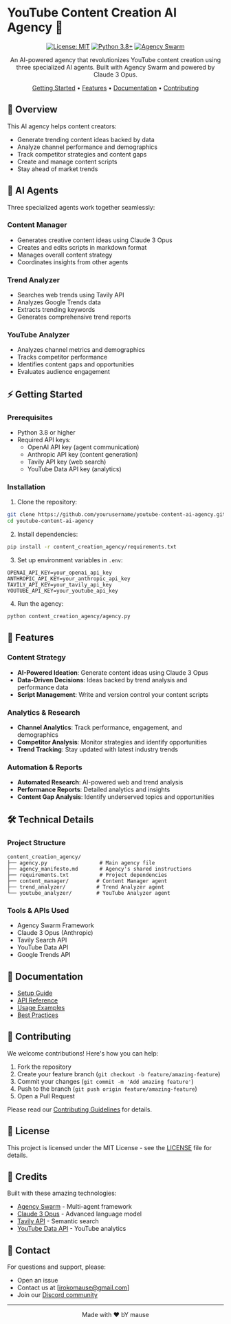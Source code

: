 # YouTube Content Creation AI Agency 🎥

<div align="center">

[![License: MIT](https://img.shields.io/badge/License-MIT-yellow.svg)](https://opensource.org/licenses/MIT)
[![Python 3.8+](https://img.shields.io/badge/python-3.8+-blue.svg)](https://www.python.org/downloads/)
[![Agency Swarm](https://img.shields.io/badge/Built%20with-Agency%20Swarm-orange)](https://github.com/VRSEN/agency-swarm)

An AI-powered agency that revolutionizes YouTube content creation using three specialized AI agents. Built with Agency Swarm and powered by Claude 3 Opus.

[Getting Started](#getting-started) • [Features](#features) • [Documentation](#documentation) • [Contributing](#contributing)

</div>

## 🌟 Overview

This AI agency helps content creators:
- Generate trending content ideas backed by data
- Analyze channel performance and demographics
- Track competitor strategies and content gaps
- Create and manage content scripts
- Stay ahead of market trends

## 🤖 AI Agents

Three specialized agents work together seamlessly:

### Content Manager
- Generates creative content ideas using Claude 3 Opus
- Creates and edits scripts in markdown format
- Manages overall content strategy
- Coordinates insights from other agents

### Trend Analyzer
- Searches web trends using Tavily API
- Analyzes Google Trends data
- Extracts trending keywords
- Generates comprehensive trend reports

### YouTube Analyzer
- Analyzes channel metrics and demographics
- Tracks competitor performance
- Identifies content gaps and opportunities
- Evaluates audience engagement

## ⚡ Getting Started

### Prerequisites
- Python 3.8 or higher
- Required API keys:
  - OpenAI API key (agent communication)
  - Anthropic API key (content generation)
  - Tavily API key (web search)
  - YouTube Data API key (analytics)

### Installation

1. Clone the repository:
```bash
git clone https://github.com/yourusername/youtube-content-ai-agency.git
cd youtube-content-ai-agency
```

2. Install dependencies:
```bash
pip install -r content_creation_agency/requirements.txt
```

3. Set up environment variables in `.env`:
```env
OPENAI_API_KEY=your_openai_api_key
ANTHROPIC_API_KEY=your_anthropic_api_key
TAVILY_API_KEY=your_tavily_api_key
YOUTUBE_API_KEY=your_youtube_api_key
```

4. Run the agency:
```bash
python content_creation_agency/agency.py
```

## 🎯 Features

### Content Strategy
- **AI-Powered Ideation**: Generate content ideas using Claude 3 Opus
- **Data-Driven Decisions**: Ideas backed by trend analysis and performance data
- **Script Management**: Write and version control your content scripts

### Analytics & Research
- **Channel Analytics**: Track performance, engagement, and demographics
- **Competitor Analysis**: Monitor strategies and identify opportunities
- **Trend Tracking**: Stay updated with latest industry trends

### Automation & Reports
- **Automated Research**: AI-powered web and trend analysis
- **Performance Reports**: Detailed analytics and insights
- **Content Gap Analysis**: Identify underserved topics and opportunities

## 🛠️ Technical Details

### Project Structure
```
content_creation_agency/
├── agency.py                 # Main agency file
├── agency_manifesto.md       # Agency's shared instructions
├── requirements.txt          # Project dependencies
├── content_manager/         # Content Manager agent
├── trend_analyzer/          # Trend Analyzer agent
└── youtube_analyzer/        # YouTube Analyzer agent
```

### Tools & APIs Used
- Agency Swarm Framework
- Claude 3 Opus (Anthropic)
- Tavily Search API
- YouTube Data API
- Google Trends API

## 📖 Documentation

- [Setup Guide](../../wiki/Setup-Guide)
- [API Reference](../../wiki/API-Reference)
- [Usage Examples](../../wiki/Usage-Examples)
- [Best Practices](../../wiki/Best-Practices)

## 🤝 Contributing

We welcome contributions! Here's how you can help:

1. Fork the repository
2. Create your feature branch (`git checkout -b feature/amazing-feature`)
3. Commit your changes (`git commit -m 'Add amazing feature'`)
4. Push to the branch (`git push origin feature/amazing-feature`)
5. Open a Pull Request

Please read our [Contributing Guidelines](CONTRIBUTING.md) for details.

## 📝 License

This project is licensed under the MIT License - see the [LICENSE](LICENSE) file for details.

## 🙌 Credits

Built with these amazing technologies:
- [Agency Swarm](https://github.com/VRSEN/agency-swarm) - Multi-agent framework
- [Claude 3 Opus](https://www.anthropic.com/claude) - Advanced language model
- [Tavily API](https://tavily.com) - Semantic search
- [YouTube Data API](https://developers.google.com/youtube/v3) - YouTube analytics

## 📧 Contact

For questions and support, please:
- Open an issue
- Contact us at [irokomause@gmail.com]
- Join our [Discord community](your-discord-link)

---
<div align="center">
Made with ❤️ bY mause
</div>
